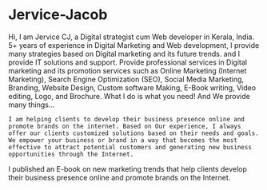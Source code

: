 # Jervice-Jacob
Hi, I am Jervice CJ, a Digital strategist cum Web developer in Kerala, India. 5+ years of experience in Digital Marketing and Web development, I provide many strategies based on Digital marketing and its future trends. and I provide IT solutions and support.
Provide professional services in Digital marketing and its promotion services such as Online Marketing (Internet Marketing), Search Engine Optimization (SEO), Social Media Marketing, Branding, Website Design, Custom software Making, E-Book writing, Video editing, Logo, and Brochure. What I do is what you need! And We provide many things…

    I am helping clients to develop their business presence online and promote brands on the internet. Based on Our experience, I always offer our clients customized solutions based on their needs and goals. We empower your business or brand in a way that becomes the most effective to attract potential customers and generating new business opportunities through the Internet. 

I published an E-book on new marketing trends that help clients develop their business presence online and promote brands on the Internet.
